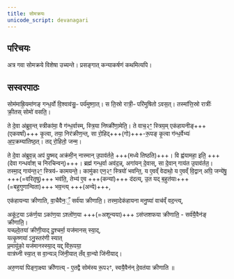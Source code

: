 ```yaml
---
title: सोमक्रयः
unicode_script: devanagari
---
```


## परिचयः
अत्र गवा सोमक्रये विशेषा उच्यन्ते। प्रसङ्गात् कन्याकर्षणं कथमित्यपि।

## सस्वरपाठः
सोम॑माह्रि॒यमा॑णङ् गन्ध॒र्वो वि॒श्वाव॑सु॒ᳶ पर्य॑मुष्णा॒त्। स ति॒स्रो रात्री॒ᳶ परि॑मुषितो ऽवस॒त्। तस्मा॑त्ति॒स्रो रात्रीः॑ क्री॒तस् सोमो॑ वसति॒। 

ते दे॒वा अ॑ब्रुव॒न्त् स्त्रीका॑मा॒ वै ग॑न्ध॒र्वास्म्, स्त्रि॒या निष्क्री॑णा॒मेति॒। ते वाच॒२ꣳ॒ स्त्रिय॒म् एक॑हायनीङ्+++(एकवर्षां)+++ कृ॒त्वा, तया॒ निर॑क्रीण॒न्त्, सा रो॒हिद्+++(गो)+++-रू॒पङ् कृ॒त्वा ग॑न्ध॒र्वेभ्यः॑ अ॒प॒क्रम्या॑तिष्ठ॒त्। तद् रो॒हितो॒ जन्म॒।  

ते दे॒वा अ॑ब्रुव॒न्न् अप॑ यु॒ष्मद् अक्र॑मी॒न् नास्मान् उ॒पाव॑र्तते॒ +++(मध्ये तिष्ठति)+++। वि ह्व॑यामहा॒ इति॒ +++(देवा गन्धर्वाश् च निरचिन्वन्)+++। ब्रह्म॑ गन्ध॒र्वा अव॑द॒न्न्, अगा॑यन् दे॒वास्, सा दे॒वान् गाय॑त उ॒पाव॑र्तत॒। तस्मा॒द् गाय॑न्त॒२ꣳ॒ स्त्रिय॑ᳶ कामयन्ते॒। कामु॑का एन॒२ꣳ॒ स्त्रियो॑ भवन्ति॒, य ए॒वव्ँ वेदाथो॒ य ए॒वव्ँ वि॒द्वान् अपि॒ जन्ये॑षु॒ +++(=वरितृषु)+++ भव॑ति॒, तेभ्य॑ ए॒व +++(कन्यां)+++ द॑दत्य्, उ॒त यद् ब॒हुत॑याः+++(=बहुगुणान्विता)+++ भव॒न्त्य् +++(अन्ये)+++, 

एक॑हायन्या क्रीणाति, वा॒चैवैन॒ँ॒ सर्व॑या क्रीणाति॒। तस्मा॒देक॑हायना मनु॒ष्या॑ वाच॑व्ँ वद॒न्त्य्, 

अकू॑ट॒या ऽक॑र्ण॒या ऽका॑ण॒या ऽश्लो॑ण॒या +++(=अशून्यया)+++ ऽस॑प्तशफया क्रीणाति॒ - सर्व॑यै॒वैन॑ङ् क्रीणाति॒।  
यच्छ्वे॒तया॑ क्रीणी॒याद् दु॒श्चर्मा॒ यज॑मानस् स्या॒द्,  
यत्कृ॒ष्णया॑ ऽनु॒स्तर॑णी स्यात्  
प्र॒मायु॑को॒ यज॑मानस्स्या॒द् यद्द् वि॑रू॒पया॒  
वात्र॑घ्नी स्या॒त् स वा॒न्यञ् जि॑नी॒यात् तँव् वा॒न्यो जि॑नीयाद्।

अरु॒णया॑ पिङ्गा॒क्ष्या क्री॑णात्य् - ए॒तद्वै सोम॑स्य रू॒प२ꣳ, स्वयै॒वैन॑न् दे॒वत॑या क्रीणाति ॥

